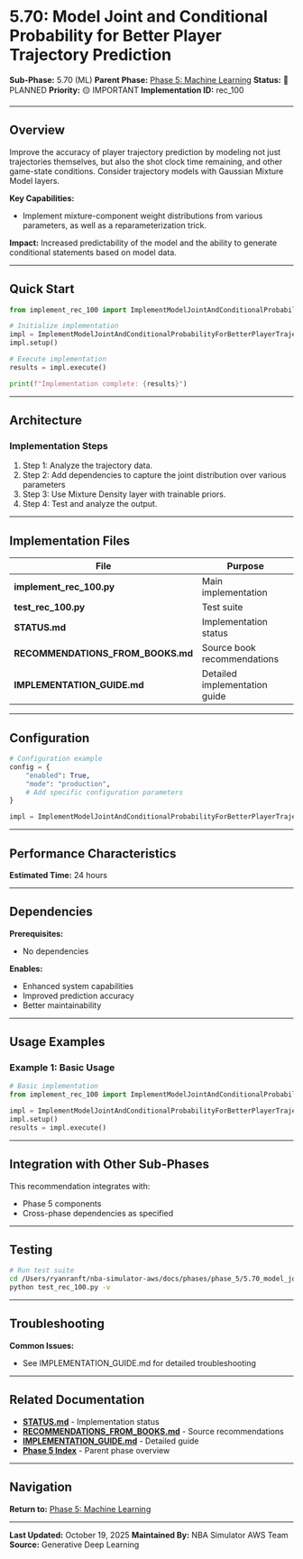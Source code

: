 # 5.70: Model Joint and Conditional Probability for Better Player Trajectory Prediction

**Sub-Phase:** 5.70 (ML)
**Parent Phase:** [Phase 5: Machine Learning](../PHASE_5_INDEX.md)
**Status:** 🔵 PLANNED
**Priority:** 🟡 IMPORTANT
**Implementation ID:** rec_100

---

## Overview

Improve the accuracy of player trajectory prediction by modeling not just trajectories themselves, but also the shot clock time remaining, and other game-state conditions. Consider trajectory models with Gaussian Mixture Model layers.

**Key Capabilities:**
- Implement mixture-component weight distributions from various parameters, as well as a reparameterization trick.

**Impact:**
Increased predictability of the model and the ability to generate conditional statements based on model data.

---

## Quick Start

```python
from implement_rec_100 import ImplementModelJointAndConditionalProbabilityForBetterPlayerTrajectoryPrediction

# Initialize implementation
impl = ImplementModelJointAndConditionalProbabilityForBetterPlayerTrajectoryPrediction()
impl.setup()

# Execute implementation
results = impl.execute()

print(f"Implementation complete: {results}")
```

---

## Architecture

### Implementation Steps

1. Step 1: Analyze the trajectory data.
2. Step 2: Add dependencies to capture the joint distribution over various parameters
3. Step 3: Use Mixture Density layer with trainable priors.
4. Step 4: Test and analyze the output.

---

## Implementation Files

| File | Purpose |
|------|---------|
| **implement_rec_100.py** | Main implementation |
| **test_rec_100.py** | Test suite |
| **STATUS.md** | Implementation status |
| **RECOMMENDATIONS_FROM_BOOKS.md** | Source book recommendations |
| **IMPLEMENTATION_GUIDE.md** | Detailed implementation guide |

---

## Configuration

```python
# Configuration example
config = {
    "enabled": True,
    "mode": "production",
    # Add specific configuration parameters
}

impl = ImplementModelJointAndConditionalProbabilityForBetterPlayerTrajectoryPrediction(config=config)
```

---

## Performance Characteristics

**Estimated Time:** 24 hours

---

## Dependencies

**Prerequisites:**
- No dependencies

**Enables:**
- Enhanced system capabilities
- Improved prediction accuracy
- Better maintainability

---

## Usage Examples

### Example 1: Basic Usage

```python
# Basic implementation
from implement_rec_100 import ImplementModelJointAndConditionalProbabilityForBetterPlayerTrajectoryPrediction

impl = ImplementModelJointAndConditionalProbabilityForBetterPlayerTrajectoryPrediction()
impl.setup()
results = impl.execute()
```

---

## Integration with Other Sub-Phases

This recommendation integrates with:
- Phase 5 components
- Cross-phase dependencies as specified

---

## Testing

```bash
# Run test suite
cd /Users/ryanranft/nba-simulator-aws/docs/phases/phase_5/5.70_model_joint_and_conditional_probability_for_better_player_tr
python test_rec_100.py -v
```

---

## Troubleshooting

**Common Issues:**
- See IMPLEMENTATION_GUIDE.md for detailed troubleshooting

---

## Related Documentation

- **[STATUS.md](STATUS.md)** - Implementation status
- **[RECOMMENDATIONS_FROM_BOOKS.md](RECOMMENDATIONS_FROM_BOOKS.md)** - Source recommendations
- **[IMPLEMENTATION_GUIDE.md](IMPLEMENTATION_GUIDE.md)** - Detailed guide
- **[Phase 5 Index](../PHASE_5_INDEX.md)** - Parent phase overview

---

## Navigation

**Return to:** [Phase 5: Machine Learning](../PHASE_5_INDEX.md)

---

**Last Updated:** October 19, 2025
**Maintained By:** NBA Simulator AWS Team
**Source:** Generative Deep Learning
